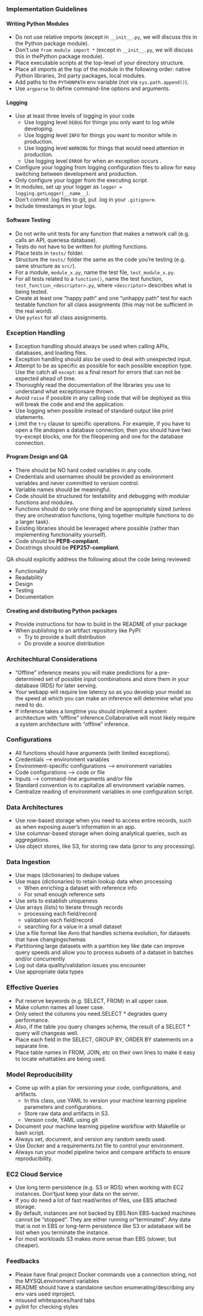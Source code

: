 
### Implementation Guidelines
#### Writing Python Modules
- Do not use relative imports (except in `__init__.py`, we will discuss this in the Python package module).
- Don’t use `from module import *` (except in `__init__.py`, we will discuss this in thePython package module).
- Place executable scripts at the top-level of your directory structure.
- Place all imports at the top of the module in the following order: native Python libraries, 3rd party packages, local modules.
- Add paths to the `PYTHONPATH` env variable (not via `sys.path.append()`).
- Use `argparse` to define command-line options and arguments.

#### Logging
- Use at least three levels of logging in your code
  + Use logging level `DEBUG` for things you only want to log while developing.
  + Use logging level `INFO` for things you want to monitor while in production.
  + Use logging level `WARNING` for things that would need attention in production.
  + Use logging level `ERROR` for when an exception occurs .
- Configure your logging from logging configuration files to allow for easy switching between
development and production.
- Only configure your logger from the executing script.
- In modules, set up your logger as `logger = logging.getLogger(__name__)`.
- Don’t commit .log files to git, put .log in your `.gitignore`.
- Include timestamps in your logs.

#### Software Testing
- Do not write unit tests for any function that makes a network call (e.g. calls an API, queriesa database).
- Tests do not have to be written for plotting functions.
- Place tests in `tests/` folder.
- Structure the `tests/` folder the same as the code you’re testing (e.g. same structure as `src/`).
- For a module, `module_x.py`, name the test file, `test_module_x.py`.
- For all tests related to a `function()`, name the test function, `test_function_<descriptor>.py`, where `<descriptor>`
  describes what is being tested. 
- Create at least one “happy path” and one “unhappy path” test for each testable function for all class assignments 
  (this may not be sufficient in the real world).
- Use `pytest` for all class assignments.

### Exception Handling
- Exception handling should always be used when calling APIs, databases, and loading files.
- Exception handilng should also be used to deal with unexpected input.
- Attempt to be as specific as possible for each possible exception type. Use the catch all `except`: as a final resort for errors that can not be expected ahead of time.
- Thoroughly read the documentation of the libraries you use to understand what exceptionsare thrown.
- Avoid `raise` if possible in any calling code that will be deployed as this will break the code and end the application.
- Use logging when possible instead of standard output like print statements.
- Limit the `try` clause to specific operations. For example, if you have to open a file andopen a database connection, then you should have two try-except blocks, one for the fileopening and one for the database connection.

#### Program Design and QA
- There should be NO hard coded variables in any code.
- Credentials and usernames should be provided as environment variables and never committed to version control.
- Variable names should be meaningful.
- Code should be structured for testability and debugging with modular functions and modules.
- Functions should do only one thing and be appropriately sized (unless they are orchestration functions, tying together 
multiple functions to do a larger task).
- Existing libraries should be leveraged where possible (rather than implementing functionality yourself).
- Code should be **PEP8-compliant**.
- Docstrings should be **PEP257-compliant**.


QA should explicitly address the following about the code being reviewed:
- Functionality
- Readability
- Design
- Testing
- Documentation

#### Creating and distributing Python packages
- Provide instructions for how to build in the README of your package
- When publishing to an artifact repository like PyPI:
  + Try to provide a built distribution
  + Do provide a source distribution

### Architechtural Considerations
- “Offline” inference means you will make predictions for a pre-determined set of possible input combinations and store them in your database (RDS) for later serving.
- Your webapp will require low latency so as you develop your model so the speed at which you can make an inference will determine what you need to do. 
- If inference takes a longtime you should implement a system architecture with “offline” inference.Collaborative will most likely require a system architecture with “offline” inference.

### Configurations
- All functions should have arguments (with limited exceptions).
- Credentials –> environment variables
- Environment-specific configurations –> environment variables
- Code configurations –> code or file
- Inputs –> command-line arguments and/or file
- Standard convention is to capitalize all environment variable names.
- Centralize reading of environment variables in one configuration script.

### Data Architectures
- Use row-based storage when you need to access entire records, such as when exposing auser’s information in an app.
- Use columnar-based storage when doing analytical queries, such as aggregations.
- Use object stores, like S3, for storing raw data (prior to any processing).



### Data Ingestion
- Use maps (dictionaries) to dedupe values
- Use maps (dictionaries) to retain lookup data when processing
  - When enriching a dataset with reference info
  - For small enough reference sets
- Use sets to establish uniqueness
- Use arrays (lists) to iterate through records
  - processing each field/record
  - validation each field/record
  - searching for a value in a small dataset
- Use a file format like Avro that handles schema evolution, for datasets that have changingschemas
- Partitioning large datasets with a partition key like date can improve query speeds and allow you to process subsets of a dataset in batches and/or concurrently
- Log out data quality/validation issues you encounter
- Use appropriate data types


### Effective Queries
- Put reserve keywords (e.g. SELECT, FROM) in all upper case.
- Make column names all lower case.
- Only select the columns you need.SELECT * degrades query performance.
- Also, if the table you query changes schema, the result of a SELECT * query will changeas well.
- Place each field in the SELECT, GROUP BY, ORDER BY statements on a separate line.
- Place table names in FROM, JOIN, etc on their own lines to make it easy to locate whattables are being used.

### Model Reproducibility
- Come up with a plan for versioning your code, configurations, and artifacts.
  - In this class, use YAML to version your machine learning pipeline parameters and configurations.
  - Store raw data and artifacts in S3.
  - Version code, YAML using git
- Document your machine learning pipeline workflow with Makefile or bash script.
- Always set, document, and version any random seeds used.
- Use Docker and a requirements.txt file to control your environment.
- Always run your model pipeline twice and compare artifacts to ensure reproducibility.

### EC2 Cloud Service
- Use long term persistence (e.g. S3 or RDS) when working with EC2 instances. Don’tjust keep your data on the server.
- If you do need a lot of fast read/writes of files, use EBS attached storage.
- By default, instances are not backed by EBS.Non EBS-backed machines cannot be “stopped”. They are either running or“terminated”. Any data that is not in EBS or long-term persistence like S3 or adatabase will be lost when you terminate the instance.
- For most workloads S3 makes more sense than EBS (slower, but cheaper).

### Feedbacks
- Please have final project Docker commands use a connection string, not the MYSQLenvironment variables
- README should have a standalone section enumerating/describing any env vars used inproject.
- misused whitespaces/hard tabs
- pylint for checking styles
